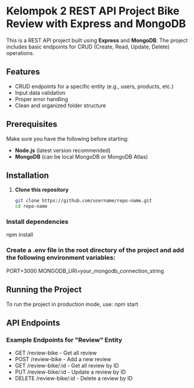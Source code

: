 # **Kelompok 2 REST API Project Bike Review with Express and MongoDB**

This is a REST API project built using **Express** and **MongoDB**. The project includes basic endpoints for CRUD (Create, Read, Update, Delete) operations.

## **Features**

- CRUD endpoints for a specific entity (e.g., users, products, etc.)
- Input data validation
- Proper error handling
- Clean and organized folder structure

## **Prerequisites**

Make sure you have the following before starting:

- **Node.js** (latest version recommended)
- **MongoDB** (can be local MongoDB or MongoDB Atlas)

## **Installation**

1. **Clone this repository**

   ```bash
   git clone https://github.com/username/repo-name.git
   cd repo-name

### **Install dependencies**
npm install

### **Create a .env file in the root directory of the project and add the following environment variables:**
PORT=3000
MONGODB_URI=your_mongodb_connection_string

## **Running the Project**
To run the project in production mode, use:
npm start

## **API Endpoints**

### **Example Endpoints for "Review" Entity**

- GET /review-bike - Get all review
- POST /review-bike - Add a new review
- GET /review-bike/:id - Get all review by ID
- PUT /review-bike/:id - Update a review by ID
- DELETE /review-bike/:id - Delete a review by ID